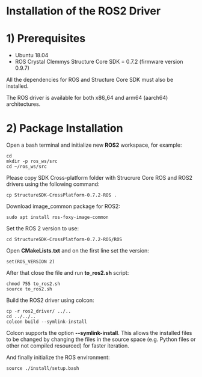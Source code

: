 # Installation of the ROS2 Driver 

<!-- more -->

# 1) Prerequisites 

 - Ubuntu 18.04
 - ROS Crystal Clemmys
Structure Core SDK = 0.7.2 (firmware version 0.9.7)

 All the dependencies for ROS and Structure Core SDK must also be installed.

 The ROS driver is available for both x86_64 and arm64 (aarch64) architectures.


# 2) Package Installation 

Open a bash terminal and initialize new **ROS2** workspace, for example:

~~~{.sh}
cd 
mkdir -p ros_ws/src 
cd ~/ros_ws/src
~~~

Please copy SDK Cross-platform  folder with Strucrure Core ROS and ROS2 drivers using the following command:

~~~
cp StructureSDK-CrossPlatform-0.7.2-ROS .
~~~

Download image_common package for ROS2:

~~~
sudo apt install ros-foxy-image-common
~~~

Set the ROS 2 version to use:

~~~
cd StructureSDK-CrossPlatform-0.7.2-ROS/ROS
~~~

Open **CMakeLists.txt** and on the first line set the version:

~~~
set(ROS_VERSION 2)
~~~

After that close the file and run **to_ros2.sh** script:

~~~
chmod 755 to_ros2.sh
source to_ros2.sh
~~~

Build the ROS2 driver using colcon:

~~~
cp -r ros2_driver/ ../..
cd ../../..
colcon build --symlink-install
~~~
Colcon supports the option **--symlink-install**. This allows the installed files to be changed by changing the files in the source space (e.g. Python files or other not compiled resourced) for faster iteration.

And finally initialize the ROS environment:

~~~
source ./install/setup.bash
~~~
